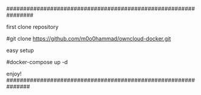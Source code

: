 ################################################################

first clone repository

#git clone https://github.com/m0o0hammad/owncloud-docker.git

easy setup

#docker-compose up -d

enjoy!
###############################################################
